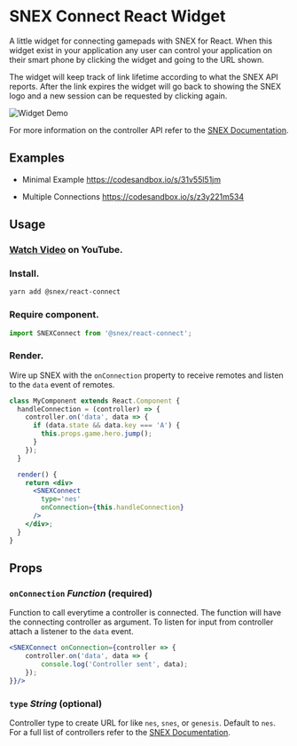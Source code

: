 # SNEX Connect React Widget

A little widget for connecting gamepads with SNEX for React. When this widget exist in your application any user can control your application on their smart phone by clicking the widget and going to the URL shown.

The widget will keep track of link lifetime according to what the SNEX API reports. After the link expires the widget will go back to showing the SNEX logo and a new session can be requested by clicking again.

![Widget Demo](http://i.imgur.com/WSnTxFt.gif "Widget demo")

For more information on the controller API refer to the [SNEX Documentation](https://github.com/snex-io/snex-web/tree/master/docs).

## Examples

* Minimal Example
  https://codesandbox.io/s/31v55l51jm
  
* Multiple Connections
  https://codesandbox.io/s/z3y221m534

## Usage

### [Watch Video](https://www.youtube.com/watch?v=xFt6IpxaQ-w) on YouTube.


### Install.
```bash
yarn add @snex/react-connect
```

### Require component.
```js
import SNEXConnect from '@snex/react-connect';
```

### Render.

Wire up SNEX with the `onConnection` property to receive remotes and listen to the `data` event of remotes.

```jsx
class MyComponent extends React.Component {
  handleConnection = (controller) => {
    controller.on('data', data => {
      if (data.state && data.key === 'A') {
        this.props.game.hero.jump();
      }
    });
  }

  render() {
    return <div>
      <SNEXConnect
        type='nes'
        onConnection={this.handleConnection}
      />
    </div>;
  }
}
```

## Props
### `onConnection` *Function* (required)
Function to call everytime a controller is connected. The function will have the connecting controller as argument. To listen for input from controller attach a listener to the `data` event.
```jsx
<SNEXConnect onConnection={controller => {
    controller.on('data', data => {
        console.log('Controller sent', data);
    });
}}/>
```

### `type` *String* (optional)
Controller type to create URL for like `nes`, `snes`, or `genesis`. Default to `nes`. For a full list of controllers refer to the [SNEX Documentation](https://github.com/snex-io/snex-web/tree/master/docs).
